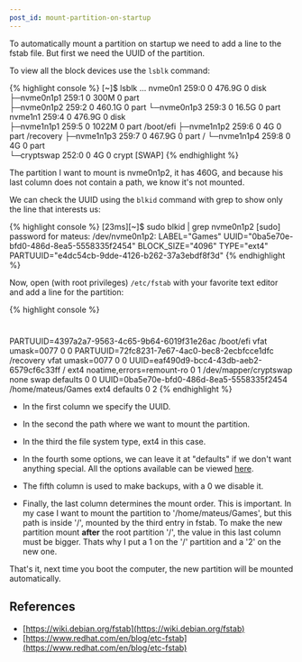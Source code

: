 ```yaml
---
post_id: mount-partition-on-startup
---
```


To automatically mount a partition on startup we need to add a line to the fstab file. But first we need the UUID of the partition.

To view all the block devices use the `lsblk` command:

<!--more-->

{% highlight console %}
[~]$ lsblk
...
nvme0n1       259:0    0 476.9G  0 disk  
├─nvme0n1p1   259:1    0   300M  0 part  
├─nvme0n1p2   259:2    0 460.1G  0 part
└─nvme0n1p3   259:3    0  16.5G  0 part  
nvme1n1       259:4    0 476.9G  0 disk  
├─nvme1n1p1   259:5    0  1022M  0 part  /boot/efi
├─nvme1n1p2   259:6    0     4G  0 part  /recovery
├─nvme1n1p3   259:7    0 467.9G  0 part  /
└─nvme1n1p4   259:8    0     4G  0 part  
  └─cryptswap 252:0    0     4G  0 crypt [SWAP]
{% endhighlight %}

The partition I want to mount is nvme0n1p2, it has 460G, and because his last column does not contain a path, we know it's not mounted.

We can check the UUID using the `blkid` command with grep to show only the line that interests us:

{% highlight console %}
[23ms][~]$ sudo blkid | grep nvme0n1p2
[sudo] password for mateus: 
/dev/nvme0n1p2: LABEL="Games" UUID="0ba5e70e-bfd0-486d-8ea5-5558335f2454" BLOCK_SIZE="4096" TYPE="ext4" PARTUUID="e4dc54cb-9dde-4126-b262-37a3ebdf8f3d"
{% endhighlight %}

Now, open (with root privileges) `/etc/fstab` with your favorite text editor and add a line for the partition:

{% highlight console %}
# <file system>  <mount point>  <type>  <options>  <dump>  <pass>
PARTUUID=4397a2a7-9563-4c65-9b64-6019f31e26ac   /boot/efi            vfat   umask=0077                  0 0 
PARTUUID=72fc8231-7e67-4ac0-bec8-2ecbfcce1dfc   /recovery            vfat   umask=0077                  0 0 
UUID=eaf490d9-bcc4-43db-aeb2-6579cf6c33ff       /                    ext4   noatime,errors=remount-ro   0 1 
/dev/mapper/cryptswap                           none                 swap   defaults                    0 0 
UUID=0ba5e70e-bfd0-486d-8ea5-5558335f2454       /home/mateus/Games   ext4   defaults                    0 2
{% endhighlight %}

- In the first column we specify the UUID.

- In the second the path where we want to mount the partition.

- In the third the file system type, ext4 in this case.

- In the fourth some options, we can leave it at "defaults" if we don't want anything special. All the options available can be viewed [here](https://wiki.debian.org/fstab#line-33).

- The fifth column is used to make backups, with a 0 we disable it.

- Finally, the last column determines the mount order. This is important. In my case I want to mount the partition to '/home/mateus/Games', but this path is inside '/', mounted by the third entry in fstab. To make the new partition mount **after** the root partition '/', the value in this last column must be bigger. Thats why I put a 1 on the '/' partition and a '2' on the new one.

That's it, next time you boot the computer, the new partition will be mounted automatically.

## References
- [https://wiki.debian.org/fstab](https://wiki.debian.org/fstab)
- [https://www.redhat.com/en/blog/etc-fstab](https://www.redhat.com/en/blog/etc-fstab)